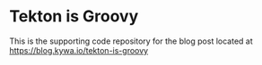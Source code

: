 # Tekton is Groovy

This is the supporting code repository for the blog post located at https://blog.kywa.io/tekton-is-groovy
